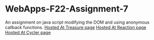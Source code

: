 # WebApps-F22-Assignment-7
An assignment on java script modifying the DOM and using anonymous callback functions.
[Hosted At Treasure page](https://44-563-web-apps-f22.github.io/44563-webapps-assignment-7-Anusha-Bichal/treasure.html)
[Hosted At Reaction page](https://44-563-web-apps-f22.github.io/44563-webapps-assignment-7-Anusha-Bichal/reaction.html)
[Hosted At Cycler page](https://44-563-web-apps-f22.github.io/44563-webapps-assignment-7-Anusha-Bichal/cycler.html)
